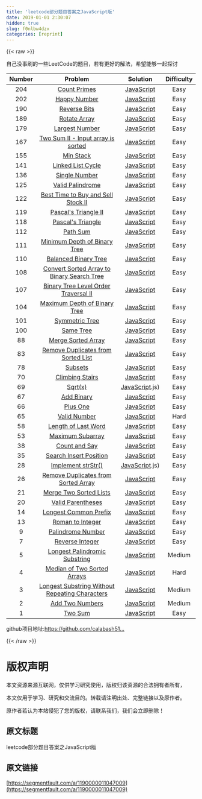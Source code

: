 ```yaml
---
title: 'leetcode部分题目答案之JavaScript版' 
date: 2019-01-01 2:30:07
hidden: true
slug: f0nlbw4dzx
categories: [reprint]
---
```


{{< raw >}}

                    
<p>自己没事刷的一些LeetCode的题目，若有更好的解法，希望能够一起探讨</p>
<table>
<thead><tr>
<th align="center">Number</th>
<th align="center">Problem</th>
<th align="center">Solution</th>
<th align="center">Difficulty</th>
</tr></thead>
<tbody>
<tr>
<td align="center">204</td>
<td align="center"><a href="https://leetcode.com/problems/count-primes/description/" rel="nofollow noreferrer" target="_blank">Count Primes</a></td>
<td align="center"><a href="https://github.com/calabash519/leetcode/blob/master/solution/countPrimes.js" rel="nofollow noreferrer" target="_blank">JavaScript</a></td>
<td align="center">Easy</td>
</tr>
<tr>
<td align="center">202</td>
<td align="center"><a href="https://leetcode.com/problems/happy-number/description/" rel="nofollow noreferrer" target="_blank">Happy Number</a></td>
<td align="center"><a href="https://github.com/calabash519/leetcode/blob/master/solution/happyNumber.js" rel="nofollow noreferrer" target="_blank">JavaScript</a></td>
<td align="center">Easy</td>
</tr>
<tr>
<td align="center">190</td>
<td align="center"><a href="https://leetcode.com/problems/reverse-bits/description/" rel="nofollow noreferrer" target="_blank">Reverse Bits</a></td>
<td align="center"><a href="https://github.com/calabash519/leetcode/blob/master/solution/reverseBits.js" rel="nofollow noreferrer" target="_blank">JavaScript</a></td>
<td align="center">Easy</td>
</tr>
<tr>
<td align="center">189</td>
<td align="center"><a href="https://leetcode.com/problems/rotate-array/tabs/description" rel="nofollow noreferrer" target="_blank">Rotate Array</a></td>
<td align="center"><a href="https://github.com/calabash519/leetcode/blob/master/solution/rotateArray.js" rel="nofollow noreferrer" target="_blank">JavaScript</a></td>
<td align="center">Easy</td>
</tr>
<tr>
<td align="center">179</td>
<td align="center"><a href="https://leetcode.com/problems/largest-number/description/" rel="nofollow noreferrer" target="_blank">Largest Number</a></td>
<td align="center"><a href="https://github.com/calabash519/leetcode/blob/master/solution/largestNumber.js" rel="nofollow noreferrer" target="_blank">JavaScript</a></td>
<td align="center">Easy</td>
</tr>
<tr>
<td align="center">167</td>
<td align="center"><a href="https://leetcode.com/problems/two-sum-ii-input-array-is-sorted/#/description" rel="nofollow noreferrer" target="_blank">Two Sum II - Input array is sorted</a></td>
<td align="center"><a href="https://github.com/calabash519/leetcode/blob/master/solution/Two%20Sum%20II%20Input%20array%20is%20sorted.js" rel="nofollow noreferrer" target="_blank">JavaScript</a></td>
<td align="center">Easy</td>
</tr>
<tr>
<td align="center">155</td>
<td align="center"><a href="https://leetcode.com/problems/min-stack/" rel="nofollow noreferrer" target="_blank">Min Stack</a></td>
<td align="center"><a href="https://github.com/calabash519/leetcode/blob/master/solution/minStack.js" rel="nofollow noreferrer" target="_blank">JavaScript</a></td>
<td align="center">Easy</td>
</tr>
<tr>
<td align="center">141</td>
<td align="center"><a href="https://leetcode.com/problems/linked-list-cycle/" rel="nofollow noreferrer" target="_blank">Linked List Cycle</a></td>
<td align="center"><a href="https://github.com/calabash519/leetcode/blob/master/solution/linkedListCycle.js" rel="nofollow noreferrer" target="_blank">JavaScript</a></td>
<td align="center">Easy</td>
</tr>
<tr>
<td align="center">136</td>
<td align="center"><a href="https://leetcode.com/problems/single-number/" rel="nofollow noreferrer" target="_blank">Single Number</a></td>
<td align="center"><a href="https://github.com/calabash519/leetcode/blob/master/solution/singleNumber.js" rel="nofollow noreferrer" target="_blank">JavaScript</a></td>
<td align="center">Easy</td>
</tr>
<tr>
<td align="center">125</td>
<td align="center"><a href="https://leetcode.com/problems/valid-palindrome/" rel="nofollow noreferrer" target="_blank">Valid Palindrome</a></td>
<td align="center"><a href="https://github.com/calabash519/leetcode/blob/master/solution/validPalindrome.js" rel="nofollow noreferrer" target="_blank">JavaScript</a></td>
<td align="center">Easy</td>
</tr>
<tr>
<td align="center">122</td>
<td align="center"><a href="https://leetcode.com/problems/best-time-to-buy-and-sell-stock-ii/" rel="nofollow noreferrer" target="_blank">Best Time to Buy and Sell Stock II</a></td>
<td align="center"><a href="https://github.com/calabash519/leetcode/blob/master/solution/bestTimeToBuyAndSellStockII.js" rel="nofollow noreferrer" target="_blank">JavaScript</a></td>
<td align="center">Easy</td>
</tr>
<tr>
<td align="center">119</td>
<td align="center"><a href="https://leetcode.com/problems/pascals-triangle-ii/" rel="nofollow noreferrer" target="_blank">Pascal's Triangle II</a></td>
<td align="center"><a href="https://github.com/calabash519/leetcode/blob/master/solution/pascal" rel="nofollow noreferrer" target="_blank">JavaScript</a></td>
<td align="center">Easy</td>
</tr>
<tr>
<td align="center">118</td>
<td align="center"><a href="https://leetcode.com/problems/pascals-triangle/" rel="nofollow noreferrer" target="_blank">Pascal's Triangle</a></td>
<td align="center"><a href="https://github.com/calabash519/leetcode/blob/master/solution/pascal" rel="nofollow noreferrer" target="_blank">JavaScript</a></td>
<td align="center">Easy</td>
</tr>
<tr>
<td align="center">112</td>
<td align="center"><a href="https://leetcode.com/problems/path-sum/" rel="nofollow noreferrer" target="_blank">Path Sum</a></td>
<td align="center"><a href="https://github.com/calabash519/leetcode/blob/master/solution/pathSum.js" rel="nofollow noreferrer" target="_blank">JavaScript</a></td>
<td align="center">Easy</td>
</tr>
<tr>
<td align="center">111</td>
<td align="center"><a href="https://leetcode.com/problems/minimum-depth-of-binary-tree/" rel="nofollow noreferrer" target="_blank">Minimum Depth of Binary Tree</a></td>
<td align="center"><a href="https://github.com/calabash519/leetcode/blob/master/solution/maximumDepthofBinaryTree.js" rel="nofollow noreferrer" target="_blank">JavaScript</a></td>
<td align="center">Easy</td>
</tr>
<tr>
<td align="center">110</td>
<td align="center"><a href="https://leetcode.com/problems/balanced-binary-tree/" rel="nofollow noreferrer" target="_blank">Balanced Binary Tree</a></td>
<td align="center"><a href="https://github.com/calabash519/leetcode/blob/master/solution/balancedBinaryTree.js" rel="nofollow noreferrer" target="_blank">JavaScript</a></td>
<td align="center">Easy</td>
</tr>
<tr>
<td align="center">108</td>
<td align="center"><a href="https://leetcode.com/problems/convert-sorted-array-to-binary-search-tree/" rel="nofollow noreferrer" target="_blank">Convert Sorted Array to Binary Search Tree</a></td>
<td align="center"><a href="https://github.com/calabash519/leetcode/blob/master/solution/convertSortedArrayToBinarySearchTree.js" rel="nofollow noreferrer" target="_blank">JavaScript</a></td>
<td align="center">Easy</td>
</tr>
<tr>
<td align="center">107</td>
<td align="center"><a href="https://leetcode.com/problems/binary-tree-level-order-traversal-ii/" rel="nofollow noreferrer" target="_blank">Binary Tree Level Order Traversal II</a></td>
<td align="center"><a href="https://github.com/calabash519/leetcode/blob/master/solution/binaryTreeLevelOrderTraversalII.js" rel="nofollow noreferrer" target="_blank">JavaScript</a></td>
<td align="center">Easy</td>
</tr>
<tr>
<td align="center">104</td>
<td align="center"><a href="https://leetcode.com/problems/maximum-depth-of-binary-tree/" rel="nofollow noreferrer" target="_blank">Maximum Depth of Binary Tree</a></td>
<td align="center"><a href="https://github.com/calabash519/leetcode/blob/master/solution/maximumDepthofBinaryTree.js" rel="nofollow noreferrer" target="_blank">JavaScript</a></td>
<td align="center">Easy</td>
</tr>
<tr>
<td align="center">101</td>
<td align="center"><a href="https://leetcode.com/problems/symmetric-tree/" rel="nofollow noreferrer" target="_blank">Symmetric Tree</a></td>
<td align="center"><a href="https://github.com/calabash519/leetcode/blob/master/solution/symmetricTree.js" rel="nofollow noreferrer" target="_blank">JavaScript</a></td>
<td align="center">Easy</td>
</tr>
<tr>
<td align="center">100</td>
<td align="center"><a href="https://leetcode.com/problems/same-tree/" rel="nofollow noreferrer" target="_blank">Same Tree</a></td>
<td align="center"><a href="https://github.com/calabash519/leetcode/blob/master/solution/sameTree.js" rel="nofollow noreferrer" target="_blank">JavaScript</a></td>
<td align="center">Easy</td>
</tr>
<tr>
<td align="center">88</td>
<td align="center"><a href="https://leetcode.com/problems/merge-sorted-array/" rel="nofollow noreferrer" target="_blank">Merge Sorted Array</a></td>
<td align="center"><a href="https://github.com/calabash519/leetcode/blob/master/solution/mergeSortedArray.js" rel="nofollow noreferrer" target="_blank">JavaScript</a></td>
<td align="center">Easy</td>
</tr>
<tr>
<td align="center">83</td>
<td align="center"><a href="https://leetcode.com/problems/remove-duplicates-from-sorted-list/" rel="nofollow noreferrer" target="_blank">Remove Duplicates from Sorted List</a></td>
<td align="center"><a href="https://github.com/calabash519/leetcode/blob/master/solution/removeDuplicatesfromSortedList.js" rel="nofollow noreferrer" target="_blank">JavaScript</a></td>
<td align="center">Easy</td>
</tr>
<tr>
<td align="center">78</td>
<td align="center"><a href="https://leetcode.com/problems/subsets/description/" rel="nofollow noreferrer" target="_blank">Subsets</a></td>
<td align="center"><a href="https://github.com/calabash519/leetcode/blob/master/solution/Subsets.js" rel="nofollow noreferrer" target="_blank">JavaScript</a></td>
<td align="center">Easy</td>
</tr>
<tr>
<td align="center">70</td>
<td align="center"><a href="https://leetcode.com/problems/climbing-stairs/" rel="nofollow noreferrer" target="_blank">Climbing Stairs</a></td>
<td align="center"><a href="https://github.com/calabash519/leetcode/blob/master/solution/climbingStairs.js" rel="nofollow noreferrer" target="_blank">JavaScript</a></td>
<td align="center">Easy</td>
</tr>
<tr>
<td align="center">69</td>
<td align="center"><a href="https://leetcode.com/problems/sqrtx/" rel="nofollow noreferrer" target="_blank">Sqrt(x)</a></td>
<td align="center">
<a href="https://github.com/calabash519/leetcode/blob/master/solution/sqrt(x" rel="nofollow noreferrer" target="_blank">JavaScript</a>.js)</td>
<td align="center">Easy</td>
</tr>
<tr>
<td align="center">67</td>
<td align="center"><a href="https://leetcode.com/problems/add-binary/" rel="nofollow noreferrer" target="_blank">Add Binary</a></td>
<td align="center"><a href="https://github.com/calabash519/leetcode/blob/master/solution/addBinary.js" rel="nofollow noreferrer" target="_blank">JavaScript</a></td>
<td align="center">Easy</td>
</tr>
<tr>
<td align="center">66</td>
<td align="center"><a href="https://leetcode.com/problems/plus-one/" rel="nofollow noreferrer" target="_blank">Plus One</a></td>
<td align="center"><a href="https://github.com/calabash519/leetcode/blob/master/solution/plusOne.js" rel="nofollow noreferrer" target="_blank">JavaScript</a></td>
<td align="center">Easy</td>
</tr>
<tr>
<td align="center">65</td>
<td align="center"><a href="https://leetcode.com/problems/valid-number/" rel="nofollow noreferrer" target="_blank">Valid Number</a></td>
<td align="center"><a href="https://github.com/calabash519/leetcode/blob/master/solution/validNumber.js" rel="nofollow noreferrer" target="_blank">JavaScript</a></td>
<td align="center">Hard</td>
</tr>
<tr>
<td align="center">58</td>
<td align="center"><a href="https://leetcode.com/problems/length-of-last-word/" rel="nofollow noreferrer" target="_blank">Length of Last Word</a></td>
<td align="center"><a href="https://github.com/calabash519/leetcode/blob/master/solution/lengthOfLastWord.js" rel="nofollow noreferrer" target="_blank">JavaScript</a></td>
<td align="center">Easy</td>
</tr>
<tr>
<td align="center">53</td>
<td align="center"><a href="https://leetcode.com/problems/maximum-subarray/" rel="nofollow noreferrer" target="_blank">Maximum Subarray</a></td>
<td align="center"><a href="https://github.com/calabash519/leetcode/blob/master/solution/maximumSubarray.js" rel="nofollow noreferrer" target="_blank">JavaScript</a></td>
<td align="center">Easy</td>
</tr>
<tr>
<td align="center">38</td>
<td align="center"><a href="https://leetcode.com/problems/count-and-say/" rel="nofollow noreferrer" target="_blank">Count and Say</a></td>
<td align="center"><a href="https://github.com/calabash519/leetcode/blob/master/solution/countAndSay.js" rel="nofollow noreferrer" target="_blank">JavaScript</a></td>
<td align="center">Easy</td>
</tr>
<tr>
<td align="center">35</td>
<td align="center"><a href="https://leetcode.com/problems/search-insert-position/" rel="nofollow noreferrer" target="_blank">Search Insert Position</a></td>
<td align="center"><a href="https://github.com/calabash519/leetcode/blob/master/solution/searchInsertPosition.js" rel="nofollow noreferrer" target="_blank">JavaScript</a></td>
<td align="center">Easy</td>
</tr>
<tr>
<td align="center">28</td>
<td align="center"><a href="https://leetcode.com/problems/implement-strstr/" rel="nofollow noreferrer" target="_blank">Implement strStr()</a></td>
<td align="center">
<a href="https://github.com/calabash519/leetcode/blob/master/solution/implements_strStr(" rel="nofollow noreferrer" target="_blank">JavaScript</a>.js)</td>
<td align="center">Easy</td>
</tr>
<tr>
<td align="center">26</td>
<td align="center"><a href="https://leetcode.com/problems/remove-duplicates-from-sorted-array/" rel="nofollow noreferrer" target="_blank">Remove Duplicates from Sorted Array</a></td>
<td align="center"><a href="https://github.com/calabash519/leetcode/blob/master/solution/removeDuplicatesfromSortedArray.js" rel="nofollow noreferrer" target="_blank">JavaScript</a></td>
<td align="center">Easy</td>
</tr>
<tr>
<td align="center">21</td>
<td align="center"><a href="https://leetcode.com/problems/merge-two-sorted-lists/" rel="nofollow noreferrer" target="_blank">Merge Two Sorted Lists</a></td>
<td align="center"><a href="https://github.com/calabash519/leetcode/blob/master/solution/mergeTwoSortedLists.js" rel="nofollow noreferrer" target="_blank">JavaScript</a></td>
<td align="center">Easy</td>
</tr>
<tr>
<td align="center">20</td>
<td align="center"><a href="https://leetcode.com/problems/valid-parentheses/" rel="nofollow noreferrer" target="_blank">Valid Parentheses</a></td>
<td align="center"><a href="https://github.com/calabash519/leetcode/blob/master/solution/validParentheses.js" rel="nofollow noreferrer" target="_blank">JavaScript</a></td>
<td align="center">Easy</td>
</tr>
<tr>
<td align="center">14</td>
<td align="center"><a href="https://leetcode.com/problems/longest-common-prefix/" rel="nofollow noreferrer" target="_blank">Longest Common Prefix</a></td>
<td align="center"><a href="https://github.com/calabash519/leetcode/blob/master/solution/longestCommonPrefix.js" rel="nofollow noreferrer" target="_blank">JavaScript</a></td>
<td align="center">Easy</td>
</tr>
<tr>
<td align="center">13</td>
<td align="center"><a href="https://leetcode.com/problems/roman-to-integer/" rel="nofollow noreferrer" target="_blank">Roman to Integer</a></td>
<td align="center"><a href="https://github.com/calabash519/leetcode/blob/master/solution/romanToInteger.js" rel="nofollow noreferrer" target="_blank">JavaScript</a></td>
<td align="center">Easy</td>
</tr>
<tr>
<td align="center">9</td>
<td align="center"><a href="https://leetcode.com/problems/palindrome-number/" rel="nofollow noreferrer" target="_blank">Palindrome Number</a></td>
<td align="center"><a href="https://github.com/calabash519/leetcode/blob/master/solution/palindrome.js" rel="nofollow noreferrer" target="_blank">JavaScript</a></td>
<td align="center">Easy</td>
</tr>
<tr>
<td align="center">7</td>
<td align="center"><a href="https://leetcode.com/problems/reverse-integer/" rel="nofollow noreferrer" target="_blank">Reverse Integer</a></td>
<td align="center"><a href="https://github.com/calabash519/leetcode/blob/master/solution/reverseInteger.js" rel="nofollow noreferrer" target="_blank">JavaScript</a></td>
<td align="center">Easy</td>
</tr>
<tr>
<td align="center">5</td>
<td align="center"><a href="https://leetcode.com/problems/longest-palindromic-substring/" rel="nofollow noreferrer" target="_blank">Longest Palindromic Substring</a></td>
<td align="center"><a href="https://github.com/calabash519/leetcode/blob/master/solution/longestPalindromicSubstring.js" rel="nofollow noreferrer" target="_blank">JavaScript</a></td>
<td align="center">Medium</td>
</tr>
<tr>
<td align="center">4</td>
<td align="center"><a href="https://leetcode.com/problems/median-of-two-sorted-arrays/" rel="nofollow noreferrer" target="_blank">Median of Two Sorted Arrays</a></td>
<td align="center"><a href="https://github.com/calabash519/leetcode/blob/master/solution/medianofTwoSortedArrays.js" rel="nofollow noreferrer" target="_blank">JavaScript</a></td>
<td align="center">Hard</td>
</tr>
<tr>
<td align="center">3</td>
<td align="center"><a href="https://leetcode.com/problems/longest-substring-without-repeating-characters/" rel="nofollow noreferrer" target="_blank">Longest Substring Without Repeating Characters</a></td>
<td align="center"><a href="https://github.com/calabash519/leetcode/blob/master/solution/longestSubstringWithoutRepeatingCharacters.js" rel="nofollow noreferrer" target="_blank">JavaScript</a></td>
<td align="center">Medium</td>
</tr>
<tr>
<td align="center">2</td>
<td align="center"><a href="https://leetcode.com/problems/add-two-numbers/" rel="nofollow noreferrer" target="_blank">Add Two Numbers</a></td>
<td align="center"><a href="https://github.com/calabash519/leetcode/blob/master/solution/addTwoNumbers.js" rel="nofollow noreferrer" target="_blank">JavaScript</a></td>
<td align="center">Medium</td>
</tr>
<tr>
<td align="center">1</td>
<td align="center"><a href="https://leetcode.com/problems/two-sum/" rel="nofollow noreferrer" target="_blank">Two Sum</a></td>
<td align="center"><a href="https://github.com/calabash519/leetcode/blob/master/solution/twoSum.js" rel="nofollow noreferrer" target="_blank">JavaScript</a></td>
<td align="center">Easy</td>
</tr>
</tbody>
</table>
<p>github项目地址:<a href="https://github.com/calabash519/leetcode" rel="nofollow noreferrer" target="_blank">https://github.com/calabash51...</a></p>

                
{{< /raw >}}

# 版权声明
本文资源来源互联网，仅供学习研究使用，版权归该资源的合法拥有者所有，

本文仅用于学习、研究和交流目的。转载请注明出处、完整链接以及原作者。

原作者若认为本站侵犯了您的版权，请联系我们，我们会立即删除！

## 原文标题
leetcode部分题目答案之JavaScript版

## 原文链接
[https://segmentfault.com/a/1190000011047009](https://segmentfault.com/a/1190000011047009)


